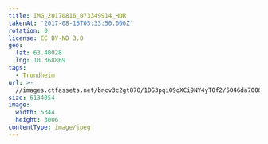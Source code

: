 ```yaml
---
title: IMG_20170816_073349914_HDR
takenAt: '2017-08-16T05:33:50.000Z'
rotation: 0
license: CC BY-ND 3.0
geo:
  lat: 63.40028
  lng: 10.368869
tags:
  - Trondheim
url: >-
  //images.ctfassets.net/bncv3c2gt878/1DG3pqiO9qXCi9NY4yT0f2/5046da7006b728b6fc3886518eebe5d2/img_20170816_073349914_hdr_36498038161_o
size: 6134054
image:
  width: 5344
  height: 3006
contentType: image/jpeg
---
```


